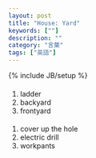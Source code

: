 ```yaml
---
layout: post
title: "House: Yard"
keywords: [""]
description: ""
category: "言葉"
tags: ["英語"]
---
```

{% include JB/setup %}

####
1. ladder
2. backyard
3. frontyard


####
1. cover up the hole
2. electric drill
3. workpants
